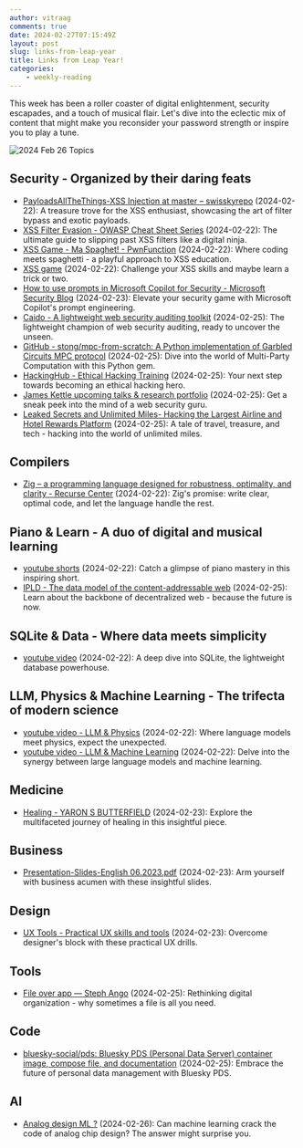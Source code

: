 ```yaml
---
author: vitraag
comments: true
date: 2024-02-27T07:15:49Z 
layout: post
slug: links-from-leap-year
title: Links from Leap Year!
categories: 
    - weekly-reading
---
```

This week has been a roller coaster of digital enlightenment, security escapades, and a touch of musical flair. Let's dive into the eclectic mix of content that might make you reconsider your password strength or inspire you to play a tune.

![2024 Feb 26 Topics](https://images.unsplash.com/photo-1507738978512-35798112892c?q=80&w=2070&auto=format&fit=crop&ixlib=rb-4.0.3&ixid=M3wxMjA3fDB8MHxwaG90by1wYWdlfHx8fGVufDB8fHx8fA%3D%3D)


## Security - Organized by their daring feats
- [PayloadsAllTheThings-XSS Injection at master – swisskyrepo](https://github.com/swisskyrepo/PayloadsAllTheThings/tree/master/XSS%20Injection#filter-bypass-and-exotic-payloads) (2024-02-22): A treasure trove for the XSS enthusiast, showcasing the art of filter bypass and exotic payloads.
- [XSS Filter Evasion - OWASP Cheat Sheet Series](https://cheatsheetseries.owasp.org/cheatsheets/XSS_Filter_Evasion_Cheat_Sheet.html) (2024-02-22): The ultimate guide to slipping past XSS filters like a digital ninja.
- [XSS Game - Ma Spaghet! - PwnFunction](https://xss.pwnfunction.com/warmups/ma-spaghet/) (2024-02-22): Where coding meets spaghetti - a playful approach to XSS education.
- [XSS game](https://xss-game.appspot.com/) (2024-02-22): Challenge your XSS skills and maybe learn a trick or two.
- [How to use prompts in Microsoft Copilot for Security - Microsoft Security Blog](https://www.microsoft.com/en-us/security/blog/2024/02/21/get-the-most-out-of-microsoft-copilot-for-security-with-good-prompt-engineering/) (2024-02-23): Elevate your security game with Microsoft Copilot's prompt engineering.
- [Caido - A lightweight web security auditing toolkit](https://caido.io/) (2024-02-25): The lightweight champion of web security auditing, ready to uncover the unseen.
- [GitHub - stong/mpc-from-scratch: A Python implementation of Garbled Circuits MPC protocol](https://github.com/stong/mpc-from-scratch) (2024-02-25): Dive into the world of Multi-Party Computation with this Python gem.
- [HackingHub - Ethical Hacking Training](https://www.hackinghub.io/) (2024-02-25): Your next step towards becoming an ethical hacking hero.
- [James Kettle upcoming talks & research portfolio](https://jameskettle.com/) (2024-02-25): Get a sneak peek into the mind of a web security guru.
- [Leaked Secrets and Unlimited Miles- Hacking the Largest Airline and Hotel Rewards Platform](https://samcurry.net/points-com/) (2024-02-25): A tale of travel, treasure, and tech - hacking into the world of unlimited miles.

## Compilers
- [Zig – a programming language designed for robustness, optimality, and clarity - Recurse Center](https://www.recurse.com/events/localhost-andrew-kelley) (2024-02-22): Zig's promise: write clear, optimal code, and let the language handle the rest.

## Piano & Learn - A duo of digital and musical learning
- [youtube shorts](https://youtube.com/shorts/9mgkN4gcrRI?si=gDNjGEeLni_Ljef3) (2024-02-22): Catch a glimpse of piano mastery in this inspiring short.
- [IPLD - The data model of the content-addressable web](https://ipld.io/) (2024-02-25): Learn about the backbone of decentralized web - because the future is now.

## SQLite & Data - Where data meets simplicity
- [youtube video](https://youtube.com/watch?v=B55hcKYye_c&si=BmN3Zy5d1cxlnbrK) (2024-02-22): A deep dive into SQLite, the lightweight database powerhouse.

## LLM, Physics & Machine Learning - The trifecta of modern science
- [youtube video - LLM & Physics](https://youtube.com/watch?v=JoFW2uSd3Uo&si=QE2gEx0eKURSSgfg) (2024-02-22): Where language models meet physics, expect the unexpected.
- [youtube video - LLM & Machine Learning](https://youtube.com/watch?v=oSCRZkSQ1CE&si=VTxkPzfuMn1Lbp3F) (2024-02-22): Delve into the synergy between large language models and machine learning.

## Medicine
- [Healing - YARON S BUTTERFIELD](https://www.yaronbutterfield.com/healing.html?fbclid=IwAR2BVTfGtJBPjQJ8MXQ_xB1lOoyjevMJOZvBMBIBBQ2DU4l2alVWoyXN85c_aem_AWpZ6XO11Mue3rfR2CO3108OsB3ofcea8ghviTwMuRSSsw446uzmVab7qA_PCd9gYIo) (2024-02-23): Explore the multifaceted journey of healing in this insightful piece.

## Business
- [Presentation-Slides-English 06.2023.pdf](chrome-extension://efaidnbmnnnibpcajpcglclefindmkaj/https://www.business.wa.gov/Portals/_business/Documents/Presentation-Slides-English%2006.2023.pdf) (2024-02-23): Arm yourself with business acumen with these insightful slides.

## Design
- [UX Tools - Practical UX skills and tools](https://uxtools.co/?utm_source=convertkit&utm_medium=email&utm_campaign=3+drills+to+overcome+designer%E2%80%99s+block+%F0%9F%AB%A0%20-%2013130122) (2024-02-23): Overcome designer's block with these practical UX drills.

## Tools
- [File over app — Steph Ango](https://stephango.com/file-over-app) (2024-02-25): Rethinking digital organization - why sometimes a file is all you need.

## Code
- [bluesky-social/pds: Bluesky PDS (Personal Data Server) container image, compose file, and documentation](https://github.com/bluesky-social/pds) (2024-02-25): Embrace the future of personal data management with Bluesky PDS.

## AI
- [Analog design ML ?](https://open.substack.com/pub/asianometry/p/analog-chip-design-is-an-art-can?r=1xgaxy&utm_medium=ios&utm_campaign=post) (2024-02-26): Can machine learning crack the code of analog chip design? The answer might surprise you.

